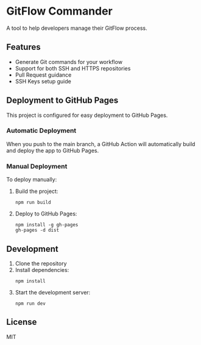 
# GitFlow Commander

A tool to help developers manage their GitFlow process.

## Features

- Generate Git commands for your workflow
- Support for both SSH and HTTPS repositories
- Pull Request guidance
- SSH Keys setup guide

## Deployment to GitHub Pages

This project is configured for easy deployment to GitHub Pages.

### Automatic Deployment

When you push to the main branch, a GitHub Action will automatically build and deploy the app to GitHub Pages.

### Manual Deployment

To deploy manually:

1. Build the project:
   ```
   npm run build
   ```

2. Deploy to GitHub Pages:
   ```
   npm install -g gh-pages
   gh-pages -d dist
   ```

## Development

1. Clone the repository
2. Install dependencies:
   ```
   npm install
   ```
3. Start the development server:
   ```
   npm run dev
   ```

## License

MIT
